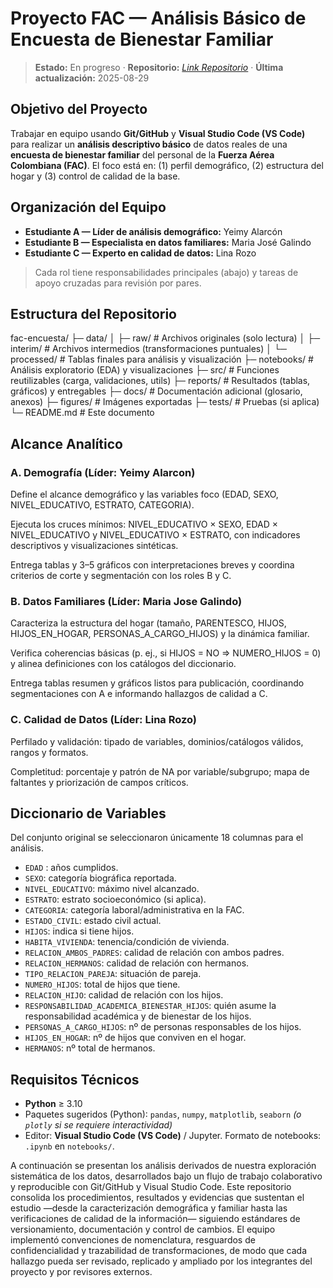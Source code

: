 # Proyecto FAC — Análisis Básico de Encuesta de Bienestar Familiar

> **Estado:** En progreso · **Repositorio:** _[Link Repositorio](https://github.com/YeimyAlarconA/analisis-datos-fac-equipo-1.git)_ · **Última actualización:** 2025-08-29

## Objetivo del Proyecto
Trabajar en equipo usando **Git/GitHub** y **Visual Studio Code (VS Code)** para realizar un **análisis descriptivo básico** de datos reales de una **encuesta de bienestar familiar** del personal de la **Fuerza Aérea Colombiana (FAC)**. El foco está en: (1) perfil demográfico, (2) estructura del hogar y (3) control de calidad de la base.

## Organización del Equipo
- **Estudiante A — Líder de análisis demográfico:** Yeimy Alarcón
- **Estudiante B — Especialista en datos familiares:** Maria José Galindo
- **Estudiante C — Experto en calidad de datos:** Lina Rozo

> Cada rol tiene responsabilidades principales (abajo) y tareas de apoyo cruzadas para revisión por pares.

## Estructura del Repositorio

fac-encuesta/
├─ data/
│ ├─ raw/ # Archivos originales (solo lectura)
│ ├─ interim/ # Archivos intermedios (transformaciones puntuales)
│ └─ processed/ # Tablas finales para análisis y visualización
├─ notebooks/ # Análisis exploratorio (EDA) y visualizaciones
├─ src/ # Funciones reutilizables (carga, validaciones, utils)
├─ reports/ # Resultados (tablas, gráficos) y entregables
├─ docs/ # Documentación adicional (glosario, anexos)
├─ figures/ # Imágenes exportadas
├─ tests/ # Pruebas (si aplica)
└─ README.md # Este documento

## Alcance Analítico 
### A. Demografía (Líder: Yeimy Alarcon)
Define el alcance demográfico y las variables foco (EDAD, SEXO, NIVEL_EDUCATIVO, ESTRATO, CATEGORIA).

Ejecuta los cruces mínimos: NIVEL_EDUCATIVO × SEXO, EDAD × NIVEL_EDUCATIVO y NIVEL_EDUCATIVO × ESTRATO, con indicadores descriptivos y visualizaciones sintéticas.

Entrega tablas y 3–5 gráficos con interpretaciones breves y coordina criterios de corte y segmentación con los roles B y C.

### B. Datos Familiares (Líder: Maria Jose Galindo)

Caracteriza la estructura del hogar (tamaño, PARENTESCO, HIJOS, HIJOS_EN_HOGAR, PERSONAS_A_CARGO_HIJOS) y la dinámica familiar.

Verifica coherencias básicas (p. ej., si HIJOS = NO ⇒ NUMERO_HIJOS = 0) y alinea definiciones con los catálogos del diccionario.

Entrega tablas resumen y gráficos listos para publicación, coordinando segmentaciones con A e informando hallazgos de calidad a C.

### C. Calidad de Datos (Líder: Lina Rozo)
Perfilado y validación: tipado de variables, dominios/catálogos válidos, rangos y formatos.

Completitud: porcentaje y patrón de NA por variable/subgrupo; mapa de faltantes y priorización de campos críticos.


## Diccionario de Variables 

Del conjunto original se seleccionaron únicamente 18 columnas para el análisis.

- `EDAD` : años cumplidos.
- `SEXO`: categoría biográfica reportada.
- `NIVEL_EDUCATIVO`: máximo nivel alcanzado.
- `ESTRATO`: estrato socioeconómico (si aplica).
- `CATEGORIA`: categoría laboral/administrativa en la FAC.
- `ESTADO_CIVIL`: estado civil actual.
- `HIJOS`: indica si tiene hijos.
- `HABITA_VIVIENDA`: tenencia/condición de vivienda.
- `RELACION_AMBOS_PADRES`: calidad de relación con ambos padres.
- `RELACION_HERMANOS`: calidad de relación con hermanos.
- `TIPO_RELACION_PAREJA`: situación de pareja.
- `NUMERO_HIJOS`: total de hijos que tiene.
- `RELACION_HIJO`: calidad de relación con los hijos.
- `RESPONSABILIDAD_ACADEMICA_BIENESTAR_HIJOS`: quién asume la responsabilidad académica y de bienestar de los hijos.
- `PERSONAS_A_CARGO_HIJOS`: nº de personas responsables de los hijos.
- `HIJOS_EN_HOGAR`: nº de hijos que conviven en el hogar.
- `HERMANOS`: nº total de hermanos.

## Requisitos Técnicos
- **Python** ≥ 3.10 
- Paquetes sugeridos (Python): `pandas`, `numpy`, `matplotlib`, `seaborn` _(o `plotly` si se requiere interactividad)_
- Editor: **Visual Studio Code (VS Code)** / Jupyter. Formato de notebooks: `.ipynb` en `notebooks/`.

A continuación se presentan los análisis derivados de nuestra exploración sistemática de los datos, desarrollados bajo un flujo de trabajo colaborativo y reproducible con Git/GitHub y Visual Studio Code. Este repositorio consolida los procedimientos, resultados y evidencias que sustentan el estudio —desde la caracterización demográfica y familiar hasta las verificaciones de calidad de la información— siguiendo estándares de versionamiento, documentación y control de cambios. El equipo implementó convenciones de nomenclatura, resguardos de confidencialidad y trazabilidad de transformaciones, de modo que cada hallazgo pueda ser revisado, replicado y ampliado por los integrantes del proyecto y por revisores externos.
